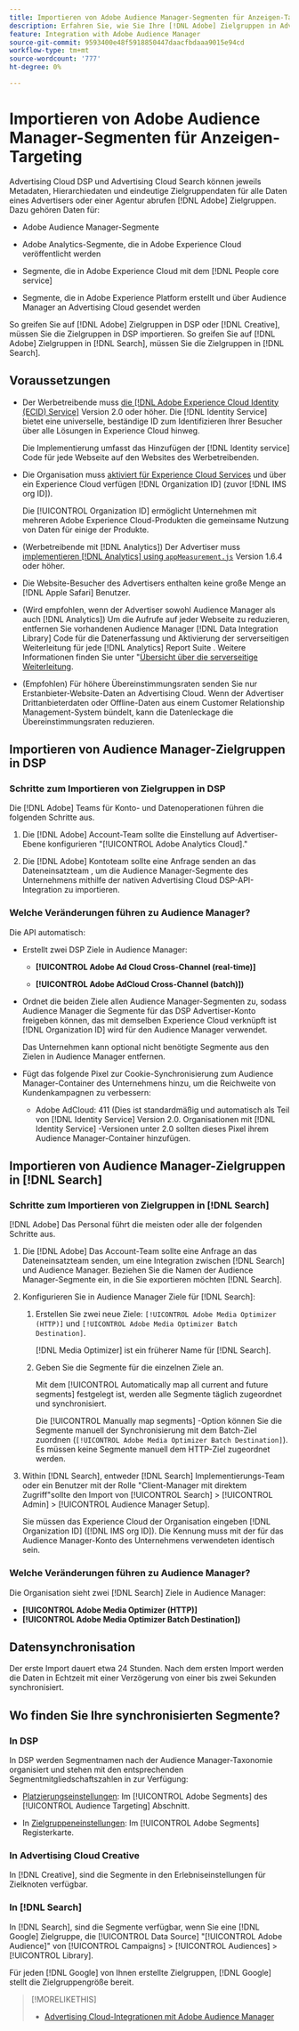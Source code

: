 ```yaml
---
title: Importieren von Adobe Audience Manager-Segmenten für Anzeigen-Targeting
description: Erfahren Sie, wie Sie Ihre [!DNL Adobe] Zielgruppen in Advertising Cloud DSP und Suchen mit Adobe Audience Manager
feature: Integration with Adobe Audience Manager
source-git-commit: 9593400e48f5918850447daacfbdaaa9015e94cd
workflow-type: tm+mt
source-wordcount: '777'
ht-degree: 0%

---
```


# Importieren von Adobe Audience Manager-Segmenten für Anzeigen-Targeting

Advertising Cloud DSP und Advertising Cloud Search können jeweils Metadaten, Hierarchiedaten und eindeutige Zielgruppendaten für alle Daten eines Advertisers oder einer Agentur abrufen [!DNL Adobe] Zielgruppen<!-- segments or audiences? Standardize terms per AAM's docs -->. Dazu gehören Daten für:

* Adobe Audience Manager-Segmente

* Adobe Analytics-Segmente, die in Adobe Experience Cloud veröffentlicht werden

* Segmente, die in Adobe Experience Cloud mit dem [!DNL People core service]

* Segmente, die in Adobe Experience Platform erstellt und über Audience Manager an Advertising Cloud gesendet werden

So greifen Sie auf [!DNL Adobe] Zielgruppen in DSP oder [!DNL Creative], müssen Sie die Zielgruppen in DSP importieren. So greifen Sie auf [!DNL Adobe] Zielgruppen in [!DNL Search], müssen Sie die Zielgruppen in [!DNL Search].

## Voraussetzungen

* Der Werbetreibende muss [die [!DNL Adobe Experience Cloud Identity (ECID) Service]](https://experienceleague.adobe.com/docs/id-service/using/intro/overview.html) Version 2.0 oder höher. Die [!DNL Identity Service] bietet eine universelle, beständige ID zum Identifizieren Ihrer Besucher über alle Lösungen in Experience Cloud hinweg.

   Die Implementierung umfasst das Hinzufügen der [!DNL Identity service] Code für jede Webseite auf den Websites des Werbetreibenden.

* Die Organisation muss [aktiviert für Experience Cloud Services](https://experienceleague.adobe.com/docs/core-services/interface/services/core-services.html) und über ein Experience Cloud verfügen [!DNL Organization ID] (zuvor [!DNL IMS org ID]).

   Die [!UICONTROL Organization ID] ermöglicht Unternehmen mit mehreren Adobe Experience Cloud-Produkten die gemeinsame Nutzung von Daten für einige der Produkte.

* (Werbetreibende mit [!DNL Analytics]) Der Advertiser muss [implementieren [!DNL Analytics] using `appMeasurement.js`](https://experienceleague.adobe.com/docs/analytics/implementation/js/overview.html) Version 1.6.4 oder höher.

* Die Website-Besucher des Advertisers enthalten keine große Menge an [!DNL Apple Safari] Benutzer.

* (Wird empfohlen, wenn der Advertiser sowohl Audience Manager als auch [!DNL Analytics]) Um die Aufrufe auf jeder Webseite zu reduzieren, entfernen Sie vorhandenen Audience Manager [!DNL Data Integration Library] Code für die Datenerfassung und Aktivierung der serverseitigen Weiterleitung für jede [!DNL Analytics] Report Suite . Weitere Informationen finden Sie unter &quot;[Übersicht über die serverseitige Weiterleitung](https://experienceleague.adobe.com/docs/analytics/admin/admin-tools/server-side-forwarding/ssf.html).

* (Empfohlen) Für höhere Übereinstimmungsraten senden Sie nur Erstanbieter-Website-Daten an Advertising Cloud. Wenn der Advertiser Drittanbieterdaten oder Offline-Daten aus einem Customer Relationship Management-System bündelt, kann die Datenleckage die Übereinstimmungsraten reduzieren.

## Importieren von Audience Manager-Zielgruppen in DSP

### Schritte zum Importieren von Zielgruppen in DSP

Die [!DNL Adobe] Teams für Konto- und Datenoperationen führen die folgenden Schritte aus.

1. Die [!DNL Adobe] Account-Team sollte die Einstellung auf Advertiser-Ebene konfigurieren &quot;[!UICONTROL Adobe Analytics Cloud].&quot;

1. Die [!DNL Adobe] Kontoteam sollte eine Anfrage senden<!-- Submit a request as a JIRA task? --> an das Dateneinsatzteam<!-- implementation team? --> , um die Audience Manager-Segmente des Unternehmens mithilfe der nativen Advertising Cloud DSP-API-Integration zu importieren.

### Welche Veränderungen führen zu Audience Manager?

Die API automatisch:

* Erstellt zwei DSP Ziele in Audience Manager:

   * **[!UICONTROL Adobe Ad Cloud Cross-Channel (real-time)]**

   * **[!UICONTROL Adobe AdCloud Cross-Channel (batch)])**

* Ordnet die beiden Ziele allen Audience Manager-Segmenten zu, sodass Audience Manager die Segmente für das DSP Advertiser-Konto freigeben können, das mit demselben Experience Cloud verknüpft ist [!DNL Organization ID] wird für den Audience Manager verwendet. <!-- Verify -->

   Das Unternehmen kann optional nicht benötigte Segmente aus den Zielen in Audience Manager entfernen.

* Fügt das folgende Pixel zur Cookie-Synchronisierung zum Audience Manager-Container des Unternehmens hinzu, um die Reichweite von Kundenkampagnen zu verbessern:

   * Adobe AdCloud: 411 (Dies ist standardmäßig und automatisch als Teil von [!DNL Identity Service] Version 2.0. Organisationen mit [!DNL Identity Service] -Versionen unter 2.0 sollten dieses Pixel ihrem Audience Manager-Container hinzufügen.

## Importieren von Audience Manager-Zielgruppen in [!DNL Search]

### Schritte zum Importieren von Zielgruppen in [!DNL Search]

[!DNL Adobe] Das Personal führt die meisten oder alle der folgenden Schritte aus.

1. Die [!DNL Adobe] Das Account-Team sollte eine Anfrage an das Dateneinsatzteam senden, um eine Integration zwischen [!DNL Search] und Audience Manager. Beziehen Sie die Namen der Audience Manager-Segmente ein, in die Sie exportieren möchten [!DNL Search].

1. Konfigurieren Sie in Audience Manager Ziele für [!DNL Search]:

   1. Erstellen Sie zwei neue Ziele: `[!UICONTROL Adobe Media Optimizer (HTTP)]` und `[!UICONTROL Adobe Media Optimizer Batch Destination]`.

      [!DNL Media Optimizer] ist ein früherer Name für [!DNL Search].

   1. Geben Sie die Segmente für die einzelnen Ziele an.

      Mit dem [!UICONTROL Automatically map all current and future segments] festgelegt ist, werden alle Segmente täglich zugeordnet und synchronisiert.

      Die [!UICONTROL Manually map segments] -Option können Sie die Segmente manuell der Synchronisierung mit dem Batch-Ziel zuordnen (`[!UICONTROL Adobe Media Optimizer Batch Destination]`). Es müssen keine Segmente manuell dem HTTP-Ziel zugeordnet werden.

1. Within [!DNL Search], entweder [!DNL Search] Implementierungs-Team oder ein Benutzer mit der Rolle &quot;Client-Manager mit direktem Zugriff&quot;sollte den Import von [!UICONTROL Search] > [!UICONTROL Admin] > [!UICONTROL Audience Manager Setup].

   Sie müssen das Experience Cloud der Organisation eingeben [!DNL Organization ID] ([!DNL IMS org ID]). Die Kennung muss mit der für das Audience Manager-Konto des Unternehmens verwendeten identisch sein.

### Welche Veränderungen führen zu Audience Manager?

Die Organisation sieht zwei [!DNL Search] Ziele in Audience Manager:

* **[!UICONTROL Adobe Media Optimizer (HTTP)]**
* **[!UICONTROL Adobe Media Optimizer Batch Destination])**

## Datensynchronisation

Der erste Import dauert etwa 24 Stunden. Nach dem ersten Import werden die Daten in Echtzeit mit einer Verzögerung von einer bis zwei Sekunden synchronisiert.

<!--
### How DSP Syncs the Data

DSP syncs the data automatically using the [!DNL Adobe Experience Cloud Identity (ECID) Service]. During synchronization, the [!DNL ECID Service] calls Advertising Cloud at [!DNL cm.eversttech.net]. Because Advertising Cloud is a trusted domain, ID syncs take place from parent pages rather than within the destination publishing iframes, as they do with most third-party activation partners. Audience Manager identifies unique users by device IDs, using the [Audience Manager [!DNL Unique User ID (AAM UUID)]](https://experienceleague.adobe.com/docs/audience-manager/user-guide/reference/ids-in-aam.html#global-device-ids), also called the [!DNL Device ID].
 
![Synchronization of [!DNL Adobe] audiences in DSP](/help/integrations/assets/audience-manager-sync.png)

### How Search Syncs the Data
-->

<!-- 
Segment membership data is sent only after one of the following events occurs:

* (Advertisers with DSP):

  * The segment is targeted in an Advertising Cloud display ad.

  * The segment is added to the [!DNL Adobe AdCloud Cross-Channel] batch and real-time destinations within the Audience Manager user interface.

* (Advertisers with [!DNL Search]):

  * The segment is targeted in an Advertising Cloud search ad.

  * The segment is added to the [!DNL Adobe Media Optimizer] batch and HTTP destinations within the Audience Manager user interface.
 -->
<!-- Is membership data/whatever available in Creative? If so, does it show the same as DSP? -->

## Wo finden Sie Ihre synchronisierten Segmente?

### In DSP

In DSP werden Segmentnamen nach der Audience Manager-Taxonomie organisiert und stehen mit den entsprechenden Segmentmitgliedschaftszahlen in zur Verfügung:

* [Platzierungseinstellungen](https://experienceleague.adobe.com/docs/advertising-cloud/dsp/campaign-management/placements/placement-settings.html?#audience-targeting): Im [!UICONTROL Adobe Segments] des [!UICONTROL Audience Targeting] Abschnitt.

* In [Zielgruppeneinstellungen](/help/dsp/audiences/audience-settings.md): Im [!UICONTROL Adobe Segments] Registerkarte.

### In Advertising Cloud Creative

In [!DNL Creative], sind die Segmente in den Erlebniseinstellungen für Zielknoten verfügbar.

### In [!DNL Search]

In [!DNL Search], sind die Segmente verfügbar, wenn Sie eine [!DNL Google] Zielgruppe, die [!UICONTROL Data Source] &quot;[!UICONTROL Adobe Audience]&quot; von [!UICONTROL Campaigns] > [!UICONTROL Audiences] > [!UICONTROL Library].

Für jeden [!DNL Google] von Ihnen erstellte Zielgruppen, [!DNL Google] stellt die Zielgruppengröße bereit.

>[!MORELIKETHIS]
>
>* [Advertising Cloud-Integrationen mit Adobe Audience Manager](/help/integrations/audience-manager/overview.md)

